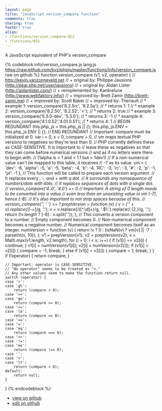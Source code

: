 ```yaml
---
layout: page
title: "JavaScript version_compare function"
comments: true
sharing: true
footer: true
alias:
- /functions/version_compare:852
- /functions/852
---
```

A JavaScript equivalent of PHP's version_compare

{% codeblock info/version_compare.js lang:js https://raw.github.com/kvz/phpjs/master/functions/info/version_compare.js raw on github %}
function version_compare (v1, v2, operator) {
    // http://kevin.vanzonneveld.net
    // +      original by: Philippe Jausions (http://pear.php.net/user/jausions)
    // +      original by: Aidan Lister (http://aidanlister.com/)
    // + reimplemented by: Kankrelune (http://www.webfaktory.info/)
    // +      improved by: Brett Zamir (http://brett-zamir.me)
    // +      improved by: Scott Baker
    // +      improved by: Theriault
    // *        example 1: version_compare('8.2.5rc', '8.2.5a');
    // *        returns 1: 1
    // *        example 2: version_compare('8.2.50', '8.2.52', '<');
    // *        returns 2: true
    // *        example 3: version_compare('5.3.0-dev', '5.3.0');
    // *        returns 3: -1
    // *        example 4: version_compare('4.1.0.52','4.01.0.51');
    // *        returns 4: 1
    // BEGIN REDUNDANT
    this.php_js = this.php_js || {};
    this.php_js.ENV = this.php_js.ENV || {};
    // END REDUNDANT
    // Important: compare must be initialized at 0. 
    var i = 0,
        x = 0,
        compare = 0,
        // vm maps textual PHP versions to negatives so they're less than 0.
        // PHP currently defines these as CASE-SENSITIVE. It is important to
        // leave these as negatives so that they can come before numerical versions
        // and as if no letters were there to begin with.
        // (1alpha is < 1 and < 1.1 but > 1dev1)
        // If a non-numerical value can't be mapped to this table, it receives
        // -7 as its value.
        vm = {
            'dev': -6,
            'alpha': -5,
            'a': -5,
            'beta': -4,
            'b': -4,
            'RC': -3,
            'rc': -3,
            '#': -2,
            'p': -1,
            'pl': -1
        },
        // This function will be called to prepare each version argument.
        // It replaces every _, -, and + with a dot.
        // It surrounds any nonsequence of numbers/dots with dots.
        // It replaces sequences of dots with a single dot.
        //    version_compare('4..0', '4.0') == 0
        // Important: A string of 0 length needs to be converted into a value
        // even less than an unexisting value in vm (-7), hence [-8].
        // It's also important to not strip spaces because of this.
        //   version_compare('', ' ') == 1
        prepVersion = function (v) {
            v = ('' + v).replace(/[_\-+]/g, '.');
            v = v.replace(/([^.\d]+)/g, '.$1.').replace(/\.{2,}/g, '.');
            return (!v.length ? [-8] : v.split('.'));
        },
        // This converts a version component to a number.
        // Empty component becomes 0.
        // Non-numerical component becomes a negative number.
        // Numerical component becomes itself as an integer.
        numVersion = function (v) {
            return !v ? 0 : (isNaN(v) ? vm[v] || -7 : parseInt(v, 10));
        };
    v1 = prepVersion(v1);
    v2 = prepVersion(v2);
    x = Math.max(v1.length, v2.length);
    for (i = 0; i < x; i++) {
        if (v1[i] == v2[i]) {
            continue;
        }
        v1[i] = numVersion(v1[i]);
        v2[i] = numVersion(v2[i]);
        if (v1[i] < v2[i]) {
            compare = -1;
            break;
        } else if (v1[i] > v2[i]) {
            compare = 1;
            break;
        }
    }
    if (!operator) {
        return compare;
    }

    // Important: operator is CASE-SENSITIVE.
    // "No operator" seems to be treated as "<."
    // Any other values seem to make the function return null.
    switch (operator) {
    case '>':
    case 'gt':
        return (compare > 0);
    case '>=':
    case 'ge':
        return (compare >= 0);
    case '<=':
    case 'le':
        return (compare <= 0);
    case '==':
    case '=':
    case 'eq':
        return (compare === 0);
    case '<>':
    case '!=':
    case 'ne':
        return (compare !== 0);
    case '':
    case '<':
    case 'lt':
        return (compare < 0);
    default:
        return null;
    }
}
{% endcodeblock %}

 - [view on github](https://github.com/kvz/phpjs/blob/master/functions/info/version_compare.js)
 - [edit on github](https://github.com/kvz/phpjs/edit/master/functions/info/version_compare.js)
